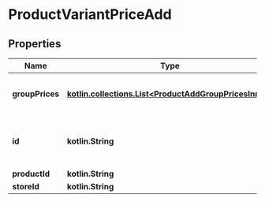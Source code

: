 
# ProductVariantPriceAdd

## Properties
| Name | Type | Description | Notes |
| ------------ | ------------- | ------------- | ------------- |
| **groupPrices** | [**kotlin.collections.List&lt;ProductAddGroupPricesInner&gt;**](ProductAddGroupPricesInner.md) | Defines variants&#39;s group prices |  |
| **id** | **kotlin.String** | Defines the variant to which the price has to be added |  [optional] |
| **productId** | **kotlin.String** | Product id |  [optional] |
| **storeId** | **kotlin.String** | Store Id |  [optional] |



